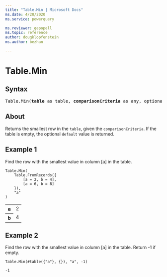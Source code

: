 ```yaml
---
title: "Table.Min | Microsoft Docs"
ms.date: 4/20/2020
ms.service: powerquery

ms.reviewer: gepopell
ms.topic: reference
author: dougklopfenstein
ms.author: bezhan

---
```

# Table.Min

## Syntax

<pre>
Table.Min(<b>table</b> as table, <b>comparisonCriteria</b> as any, optional <b>default</b> as any) as any
</pre>
  
## About  
Returns the smallest row in the `table`, given the `comparisonCriteria`. If the table is empty, the optional `default` value is returned.

## Example 1
Find the row with the smallest value in column [a] in the table.

```powerquery-m
Table.Min(
    Table.FromRecords({
        [a = 2, b = 4],
        [a = 6, b = 8]
    }),
    "a"
)
```

<table> <tr> <th>a</th> <td>2</td> </tr> <tr> <th>b</th> <td>4</td> </tr> </table>

## Example 2
Find the row with the smallest value in column [a] in the table. Return -1 if empty.

```powerquery-m
Table.Min(#table({"a"}, {}), "a", -1)
```

`-1`
